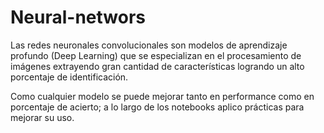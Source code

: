 # Neural-networs

Las redes neuronales convolucionales son modelos de aprendizaje profundo (Deep Learning) que se especializan en el procesamiento de imágenes extrayendo gran cantidad de características logrando un alto porcentaje de identificación.

Como cualquier modelo se puede mejorar tanto en performance como en porcentaje de acierto; a lo largo de los notebooks aplico prácticas para mejorar su uso.
